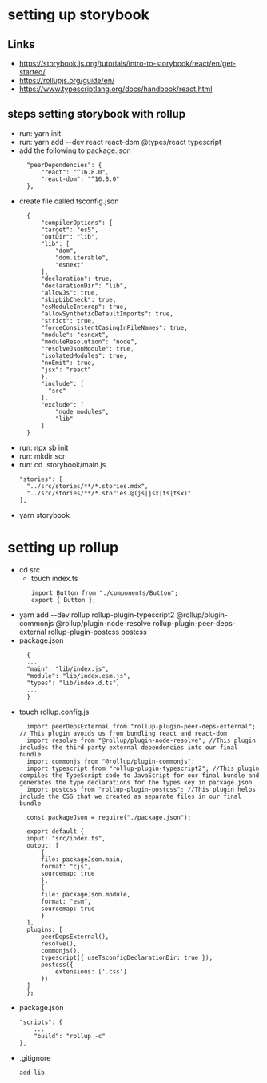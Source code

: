 # setting up storybook
## Links
- https://storybook.js.org/tutorials/intro-to-storybook/react/en/get-started/
- https://rollupjs.org/guide/en/
- https://www.typescriptlang.org/docs/handbook/react.html
## steps setting storybook with rollup
* run: yarn init
* run: yarn add --dev react react-dom @types/react typescript
* add the following to package.json
  ```
    "peerDependencies": {
        "react": "^16.8.0",
        "react-dom": "^16.8.0"
    },
  ```
* create file called tsconfig.json 
  ```
    {
        "compilerOptions": {
        "target": "es5",
        "outDir": "lib",
        "lib": [
            "dom",
            "dom.iterable",
            "esnext"
        ],
        "declaration": true,
        "declarationDir": "lib",
        "allowJs": true,
        "skipLibCheck": true,
        "esModuleInterop": true,
        "allowSyntheticDefaultImports": true,
        "strict": true,
        "forceConsistentCasingInFileNames": true,
        "module": "esnext",
        "moduleResolution": "node",
        "resolveJsonModule": true,
        "isolatedModules": true,
        "noEmit": true,
        "jsx": "react"
        },
        "include": [
          "src"
        ],
        "exclude": [
            "node_modules",
            "lib"
        ]
    }
  ```
* run: npx sb init
* run: mkdir scr
* run: cd .storybook/main.js
  ```
  "stories": [
    "../src/stories/**/*.stories.mdx",
    "../src/stories/**/*.stories.@(js|jsx|ts|tsx)"
  ],
  ```
* yarn storybook

  
# setting up rollup
* cd src
  * touch index.ts
    ```
    import Button from "./components/Button";
    export { Button };
    ```
* yarn add --dev rollup rollup-plugin-typescript2 @rollup/plugin-commonjs @rollup/plugin-node-resolve rollup-plugin-peer-deps-external rollup-plugin-postcss postcss
* package.json
  ```
    { 
    ...
    "main": "lib/index.js",
    "module": "lib/index.esm.js",
    "types": "lib/index.d.ts",
    ...
    }
  ```
* touch rollup.config.js
  ```
    import peerDepsExternal from "rollup-plugin-peer-deps-external"; // This plugin avoids us from bundling react and react-dom 
    import resolve from "@rollup/plugin-node-resolve"; //This plugin includes the third-party external dependencies into our final bundle 
    import commonjs from "@rollup/plugin-commonjs";
    import typescript from "rollup-plugin-typescript2"; //This plugin compiles the TypeScript code to JavaScript for our final bundle and generates the type declarations for the types key in package.json
    import postcss from "rollup-plugin-postcss"; //This plugin helps include the CSS that we created as separate files in our final bundle

    const packageJson = require("./package.json");

    export default {
    input: "src/index.ts",
    output: [
        {
        file: packageJson.main,
        format: "cjs",
        sourcemap: true
        },
        {
        file: packageJson.module,
        format: "esm",
        sourcemap: true
        }
    ],
    plugins: [
        peerDepsExternal(),
        resolve(),
        commonjs(),
        typescript({ useTsconfigDeclarationDir: true }),
        postcss({
            extensions: ['.css']
        })
    ]
    };
  ```
* package.json
    ```
    "scripts": {
        ...
        "build": "rollup -c"
    },
    ```
* .gitignore
    ```
    add lib
    ```
